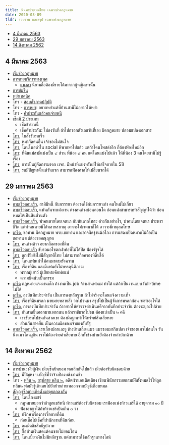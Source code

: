 ```yaml
---
title: นินทาประเทศไทย เฉพาะช่วงกฎหมาย
date: 2020-03-09
tldr: รวบรวม และสรุป เฉพาะช่วงกฎหมาย
---
```


- [4 มีนาคม 2563](#4-มีนาคม-2563)
- [29 มกราคม 2563](#29-มกราคม-2563)
- [14 สิงหาคม 2562](#14-สิงหาคม-2562)

## 4 มีนาคม 2563

- [เริ่มช่วงกฎหมาย](https://youtu.be/N1TnwzhtyZk?t=6342)
- [การขายบริการทางเพศ](https://youtu.be/N1TnwzhtyZk?t=6556)
  - [แมงดา](https://youtu.be/N1TnwzhtyZk?t=6695) นิยามคือต้องมีรายได้มาจากผู้หญิงเท่านั้น
- [การข่มขืน](https://youtu.be/N1TnwzhtyZk?t=6888)
- [หย่าเทคนิค](https://youtu.be/N1TnwzhtyZk?t=7267)
- โทร - [สอบตั๋วภาคปฏิบัติ](https://youtu.be/N1TnwzhtyZk?t=7387)
- โทร - [การหย่า](https://youtu.be/N1TnwzhtyZk?t=7796): อยากหย่าแต่ที่บ้านสามีไม่อยากให้หย่า
- โทร - [ค้ำประกันแล้วคนจ่ายหนี](https://youtu.be/N1TnwzhtyZk?t=8508)
- [เช็คมี 2 ประเภท](https://youtu.be/N1TnwzhtyZk?t=9132)
  - เช็คชำระหนี้
  - เช็คค้ำประกัน: ไม่ลงวันที่ ถ้าไปกรอกตัวเลชวันที่เอง ผิดกฏหมาย ปลอมแปลงเอกสาร
- [โทร](https://youtu.be/N1TnwzhtyZk?t=9324), ใบสั่งขับรถเร็ว
- [โทร](https://youtu.be/N1TnwzhtyZk?t=10632), หมากัดคนอื่น เจ้าของไม่สนใจ
- [โทร](https://youtu.be/N1TnwzhtyZk?t=11276), โดนโพสด่าใน social พิพากษาไปแล้ว แต่ถ้าโดนโพสด่าอีก ก็ต้องฟ้องใหม่อีก
- [โทร](https://youtu.be/N1TnwzhtyZk?t=11688): ที่ดินแม่สามีแบ่งเป็น ๔ ส่วน พี่น้อง ๔ คน แต่โดนแบ่งไปแล้ว ให้พี่น้อง 3 คนโดยสามีไม่รู้เรื่อง
- [โทร](https://youtu.be/N1TnwzhtyZk?t=12488), การเป็นผู้จัดการมรดก ผจก. มีหน้าที่แบ่งทรัพย์ให้เสร็จภายใน 5ปี
- [โทร](https://youtu.be/N1TnwzhtyZk?t=12906), รถมีปัญหาตั้งแต่วันแรก สามารถฟ้องศาลให้เปลี่ยนรถได้

## 29 มกราคม 2563

- [เริ่มช่วงกฎหมาย](https://youtu.be/kP_YunXAQtk?t=6638)
- [ถามเร็วตอบเร็ว](https://youtu.be/kP_YunXAQtk?t=7092), สามีมีหนี้ กับภรรรยา ต้องชดใช้กับภรรยาเก่า คนใหม่ไม่เกี่ยว
- [ถามเร็วตอบเร็ว](https://youtu.be/kP_YunXAQtk?t=7114), แฟนกันจะแต่งงาน ต่างคนต่างผ่อนคอนโด ก่อนแต่งสามารถทำสัญญาได้ว่า ผ่อนหมดให้เป็นสินส่วนตัว
- [ถามเร็วตอบเร็ว](https://youtu.be/kP_YunXAQtk?t=7146), ฆ่าคนตายโดยเจตนา กับบันดาลโทสะ ต่างกันอย่างไร, ฆ่าคนโดยเจตนา ประหารชีวิต แต่ทำคนตายมีได้หลายสาเหตุ อาจจะไม่เจตนาก็ได้ อาจจะมีเหตุลดโทษ
- [เกร็ด](https://youtu.be/kP_YunXAQtk?t=7255), ขอทาน ผิดกฎหมาย พรบ.ขอทาน และอาจผิดฐานฉ้อโกง การแสดงเปิดหมวกไม่ถือเป็นขอทาน แต่ต้องขออณุญาต
- [โทร](https://youtu.be/kP_YunXAQtk?t=8090), คนต่างด้าว อยากถือครองที่ดิน
- [ถามเร็วตอบเร็ว](https://youtu.be/kP_YunXAQtk?t=8480) ขับรถมอไซตกฝาท่อที่ไม่ได้ปิด ฟ้องรัฐฯได้
- [โทร](https://youtu.be/kP_YunXAQtk?t=8573), ลูกฝรั่งยังไม่มีสัญชาติไทย ไม่สามารถถือครองที่ดินได้
- [โทร](https://youtu.be/kP_YunXAQtk?t=8882), โดนแฟนเก่าให้คนมาตามรังควาน
- [โทร](https://youtu.be/kP_YunXAQtk?t=10281), เรื่องที่ดิน และมีแฟนยังไม่บรรลุนิติภาวะ
  - พรากผู้เยาว์ ผู้เสียหายคือพ่อแม่
  - ความผิดนับเป็นกรรม
- [เกร็ด](https://youtu.be/kP_YunXAQtk?t=11167) กฎหมายแรงงานเด็ก ถ้างานเป็น job จ้างผ่านพ่อแม่ ทำได้ แต่ถ้าเป็นงานแบบ full-time ไม่ได้
- [เกร็ด](https://youtu.be/kP_YunXAQtk?t=11213), ลงบันทึกประจำวัน เป็นการลงหลักฐาน ถ้าไม่จริงจะโดนแจ้งความเท็จ
- [โทร](https://youtu.be/kP_YunXAQtk?t=11251), เรื่องที่ดินมรดก มายมายหลายสิ่ง วกไปวนมา สรุปไปเป็นผู้จัดการมรดกก่อน จะทำอะไรได้
- [เกร็ด](https://youtu.be/kP_YunXAQtk?t=12225), การลงบันทึกประจำวัน ถ้าอยากให้ตำรวจดำเนินคดีจากบันทึกประจำวัน ต้องระบุลงไปด้วย
- [โทร](https://youtu.be/kP_YunXAQtk?t=12496), กันสาดยื่นออกมานอกถนน แล้วเราขับรถไปชน ต้องแบ่งเป็น ๒ คดี
  - เราขับรถไปชนกันสาดเขา ต้องผิดฐานทำให้ทรัพย์สินเสียหาย
  - ส่วนกันสาดยื่น เป็นความผิดของเจ้าของกับรัฐ
- [ถามเร็วตอบเร็ว](https://youtu.be/kP_YunXAQtk?t=12813), เราเลี้ยงปลาและงู ข้างบ้านเลี้ยงแมว แมวชอบมากินปลา เจ้าของแมวไม่สนใจ วันนึงแมวโดนงูกิน เราไม่ต้องจ่ายค่าเสียหาย อีกทั้งข้างบ้านยังต้องจ่ายค่าปลาด้วย

## 14 สิงหาคม 2562

- [เริ่มช่วงกฎหมาย](https://youtu.be/a_-fFa6tpP4?t=6962)
- [การบ้าน](https://youtu.be/a_-fFa6tpP4?t=7397): ผัวกู้เงิน เมียเซ็นยินยอม พอเลิกกันไปแล้ว เมียต้องรับผิดชอบด้วย
- [โทร](https://youtu.be/a_-fFa6tpP4?t=8203), มีปัญหา บ.บัญชีที่ว่าจ้างปิดงบส่งงานช้า
- โทร - [หลิน ๒](https://youtu.be/a_-fFa6tpP4?t=8901), [สรุปสาย หลิน ๒](https://youtu.be/a_-fFa6tpP4?t=10138), อดีตผัวนอนติดเตียง เขียนพินัยกรรมยกสมบัติทั้งหมดไว้ให้ลูกหลิน๒ พ่อผัวรู้เข้าเลยไปยักย้ายถ่ายเทออกจากบัญชีเกือบหมด
- [สัญญาซื้อขายเกิดตั้งแต่คุยตกลงกัน](https://youtu.be/a_-fFa6tpP4?t=10367)
- [โทร](https://youtu.be/a_-fFa6tpP4?t=10844), โดนโกงแชร์
  - กฎหมายบอกว่าถ้าลูกแชร์หนี ท้าวแชร์ต้องรับผิดชอบ เราฟ้องแพ่งท้าวแชร์ได้ อายุความ ๑๐ ปี
  - ฟ้องอาญาได้ถ้าท้าวแชร์เปิดเกิน ๓ วง
- [โทร](https://youtu.be/a_-fFa6tpP4?t=11484), ปรึกษาเรื่องการซื้อขายที่ดิน
  - ก่อนซื้อไปเช็คที่สำนักงานที่ดินก่อน
- [โทร](https://youtu.be/a_-fFa6tpP4?t=11915), ละเมิดลิขสิทธิ์รูปภาพ
- [โทร](https://youtu.be/a_-fFa6tpP4?t=12434), ซื้อบ้านเงินสดแต่คนขายไม่ยอมโอน
- [โทร](https://youtu.be/a_-fFa6tpP4?t=13107), โดนเบี้ยวเงินไม่มีหลักฐาน แต่สามารถใช้หลักฐานทางไลน์
